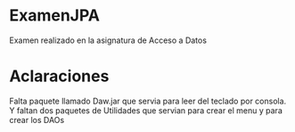 # ExamenJPA
 Examen realizado en la asignatura de Acceso a Datos
 
# Aclaraciones

Falta paquete llamado Daw.jar que servia para leer del teclado por consola.
Y faltan dos paquetes de Utilidades que servian para crear el menu y para crear los DAOs
